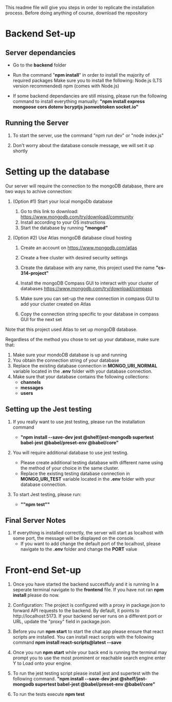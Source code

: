 This readme file will give you steps in order to replicate the installation process. Before doing anything of course, download the repository 

# Backend Set-up

## Server dependancies

- Go to the **backend** folder

- Run the command "**npm install**" in order to install the majority of required packages
    Make sure you to install the following: 
        Node.js (LTS version recommended)
        npm (comes with Node.js)

- If some backend dependancies are still missing, please run the following command to install everything manually: **"npm install express mongoose cors dotenv bcryptjs jsonwebtoken socket.io"**

## Running the Server

1. To start the server, use the command
    "npm run dev"  or "node index.js"

2. Don't worry about the database console message, we will set it up shortly

# Setting up the database

Our server will require the connection to the mongoDB database, there are two ways to achive connection: 

1. (Option #1) Start your local mongoDb database 
    1. Go to this link to download:  https://www.mongodb.com/try/download/community
    2. Install according to your OS instructions
    3. Start the database by running **"mongod"**

2. (Option #2) Use Atlas mongoDB database cloud hosting 
    1. Create an account on https://www.mongodb.com/atlas
    2. Create a free cluster with desired security settings

    3. Create the database with any name, this project used the name **"cs-314-project"**
    4. Install the mongoDB Compass GUI to interact with your cluster of databases https://www.mongodb.com/try/download/compass
    5. Make sure you can set-up the new connection in compass GUI to add your cluster created on Atlas
    6. Copy the connection string specific to your database in compass GUI for the next set

Note that this project used Atlas to set up mongoDB database.

Regardless of the method you chose to set up your database, make sure that:
1. Make sure your mondoDB database is up and running
2. You obtain the connection string of your database
3. Replace the existing database connection in **MONGO_URI_NORMAL** variable located in the **.env** folder with your database connection.
4. Make sure that your database contains the following collections:
    - **channels**
    - **messages**
    - **users**

## Setting up the Jest testing

1. If you really want to use jest testing, please run the installation command
    - **"npm install --save-dev jest @shelf/jest-mongodb supertest babel-jest @babel/preset-env @babel/core"**

2. You will require additional database to use jest testing. 
    - Please create additional testing database with different name using the method of your choice in the same cluster. 
    - Replace the existing testing database connection in **MONGO_URI_TEST** variable located in the **.env** folder with your database connection.

3. To start Jest testing, please run:
    - **""npm test""**

##  Final Server Notes

1.  If everything is installed correctly, the server will start as localhost with some port, the message will be displayed on the console.
    - If you want to add change the default port of the localhost, please navigate to the **.env** folder and change the **PORT** value

# Front-end Set-up

1. Once you have started the backend succesffuly and it is running In a seperate terminal navigate to the **frontend** file. If you have not ran **npm install** please do now.

2. Configuration: The project is configured with a proxy in package.json to forward API requests to the backend. By default, it points to http://localhost:5173. If your backend server runs on a different port or URL, update the "proxy" field in package.json.

 3. Before you run **npm start** to start the chat app please ensure that react scripts are installed.
        You can install react scripts with the following command **npm install react-scripts@latest --save**

 4. Once you run **npm start** while your back end is running the terminal may prompt you to use the most prominent or reachable search engine enter Y to Load onto your engine.

5. To run the jest testing script please install jest and supertest with the following command. **"npm install --save-dev jest @shelf/jest-mongodb supertest babel-jest @babel/preset-env @babel/core"**

6. To run the tests execute **npm test**